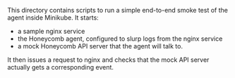 This directory contains scripts to run a simple end-to-end smoke test of the
agent inside Minikube. It starts:

- a sample nginx service
- the Honeycomb agent, configured to slurp logs from the nginx service
- a mock Honeycomb API server that the agent will talk to.

It then issues a request to nginx and checks that the mock API server actually
gets a corresponding event.
